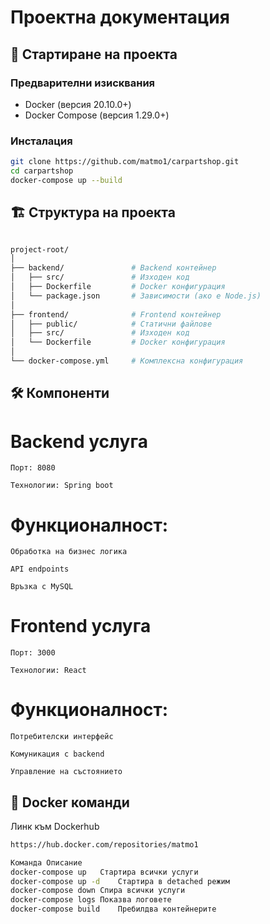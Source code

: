 # Проектна документация

## 🚀 Стартиране на проекта

### Предварителни изисквания
- Docker (версия 20.10.0+)
- Docker Compose (версия 1.29.0+)

### Инсталация
```bash
git clone https://github.com/matmo1/carpartshop.git
cd carpartshop
docker-compose up --build
```
## 🏗️ Структура на проекта

```bash

project-root/
│
├── backend/               # Backend контейнер
│   ├── src/               # Изходен код
│   ├── Dockerfile         # Docker конфигурация
│   └── package.json       # Зависимости (ако е Node.js)
│
├── frontend/              # Frontend контейнер
│   ├── public/            # Статични файлове
│   ├── src/               # Изходен код
│   └── Dockerfile         # Docker конфигурация
│
└── docker-compose.yml     # Комплексна конфигурация
```

## 🛠️ Компоненти

# Backend услуга
    Порт: 8080

    Технологии: Spring boot

# Функционалност:

    Обработка на бизнес логика

    API endpoints

    Връзка с MySQL

# Frontend услуга
    Порт: 3000

    Технологии: React

# Функционалност:

    Потребителски интерфейс

    Комуникация с backend

    Управление на състоянието

## 🐳 Docker команди
Линк към Dockerhub
```bash
https://hub.docker.com/repositories/matmo1

Команда	Описание
docker-compose up	Стартира всички услуги
docker-compose up -d	Стартира в detached режим
docker-compose down	Спира всички услуги
docker-compose logs	Показва логовете
docker-compose build	Пребилдва контейнерите
```